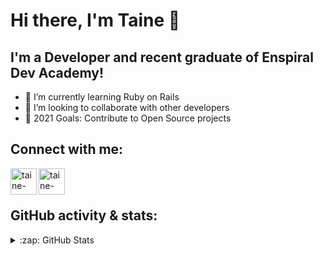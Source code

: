 # Hi there, I'm Taine 👋


## I'm a Developer and recent graduate of Enspiral Dev Academy!

- 🌱 I’m currently learning Ruby on Rails
- 👯 I’m looking to collaborate with other developers
- 🥅 2021 Goals: Contribute to Open Source projects


## Connect with me:

[<img align="left" alt="taine-rasmussen | LinkedIn" width="42px" src="https://cdn.jsdelivr.net/npm/simple-icons@v3/icons/linkedin.svg" />][linkedin]
[<img align="left" alt="taine-rasmussen | Instagram" width="42px" src="https://cdn.jsdelivr.net/npm/simple-icons@v3/icons/instagram.svg" />][instagram]

<br />
<br />

## GitHub activity & stats:



<details>
  <summary>:zap: GitHub Stats</summary>

  <img align="left" alt="Taine's GitHub Stats" src='https://github-readme-stats.vercel.app/api?username=taine-rasmussen&show_icons=true&hide=stars&count_private=true'/>

</details>




[linkedin]: https://www.linkedin.com/in/taine-rasmussen-a66a86184/
[instagram]: https://www.instagram.com/tainerasmussen/
